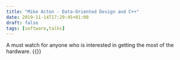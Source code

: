 ```yaml
---
title: "Mike Acton - Data-Oriented Design and C++"
date: 2019-11-14T17:29:45+01:00
draft: false
tags: [software,talks]
---
```

A must watch for anyone who is interested in getting the most of the hardware.
{{<youtube rX0ItVEVjHc>}}